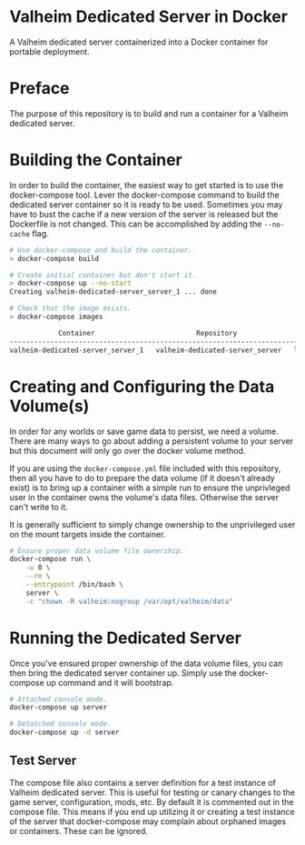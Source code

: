 Valheim Dedicated Server in Docker
==================================

A Valheim dedicated server containerized into a Docker container for
portable deployment.

# Preface
The purpose of this repository is to build and run a container for a
Valheim dedicated server.

# Building the Container
In order to build the container, the easiest way to get started is to use the
docker-compose tool. Lever the docker-compose command to build the dedicated
server container so it is ready to be used. Sometimes you may have to bust the
cache if a new version of the server is released but the Dockerfile is not
changed. This can be accomplished by adding the `--no-cache` flag.

```bash
# Use docker-compose and build the container.
> docker-compose build

# Create initial container but don't start it.
> docker-compose up --no-start
Creating valheim-dedicated-server_server_1 ... done

# Check that the image exists.
> docker-compose images

            Container                         Repository               Tag       Image Id      Size
----------------------------------------------------------------------------------------------------
valheim-dedicated-server_server_1   valheim-dedicated-server_server   latest   614734962482   1.7 GB
```

# Creating and Configuring the Data Volume(s)
In order for any worlds or save game data to persist, we need a volume. There
are many ways to go about adding a persistent volume to your server but this
document will only go over the docker volume method.

If you are using the `docker-compose.yml` file included with this repository,
then all you have to do to prepare the data volume (if it doesn't already
exist) is to bring up a container with a simple run to ensure the unprivleged
user in the container owns the volume's data files. Otherwise the server can't
write to it.

It is generally sufficient to simply change ownership to the unprivileged
user on the mount targets inside the container.

```bash
# Ensure proper data volume file ownership.
docker-compose run \
    -u 0 \
    --rm \
    --entrypoint /bin/bash \
    server \
    -c "chown -R valheim:nogroup /var/opt/valheim/data"
```

# Running the Dedicated Server
Once you've ensured proper ownership of the data volume files, you can then
bring the dedicated server container up. Simply use the docker-compose up
command and it will bootstrap.

```bash
# Attached console mode.
docker-compose up server

# Detatched console mode.
docker-compose up -d server
```

## Test Server
The compose file also contains a server definition for a test instance of
Valheim dedicated server. This is useful for testing or canary changes to the
game server, configuration, mods, etc. By default it is commented out in the
compose file. This means if you end up utilizing it or creating a test instance
of the server that docker-compose may complain about orphaned images or
containers. These can be ignored.
